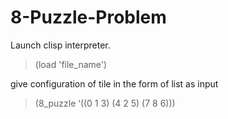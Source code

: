 # 8-Puzzle-Problem
Launch clisp interpreter.

>(load 'file_name')

give configuration of tile in the form of list as input

>(8_puzzle ‘((0 1 3) (4 2 5) (7 8 6)))
